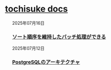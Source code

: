 # [tochisuke docs](/)

<ul>
  <li style="list-style: none">
    <p>2025年07月16日</p>
    <h3 id="PostgreSQLのアーキテクチャ">
      <a href="posts/2025-07-15-sort-batch-method/index.html">ソート順序を維持したバッチ処理ができる</a>
      <!-- AnchorJS を読み込んでいれば自動で <a class="anchorjs-link">…</a> が挿入されます -->
    </h3>
  </li>
  <li style="list-style: none">
    <p>2025年07月12日</p>
    <h3 id="PostgreSQLのアーキテクチャ">
      <a href="posts/2025-07-12-postgresql-architecture/index.html">PostgreSQLのアーキテクチャ</a>
      <!-- AnchorJS を読み込んでいれば自動で <a class="anchorjs-link">…</a> が挿入されます -->
    </h3>
  </li>
  <!-- 以下、同様に繰り返し -->
</ul>
